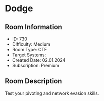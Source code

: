 ﻿# Dodge

## Room Information
- ID: 730
- Difficulty: Medium
- Room Type: CTF
- Target Systems: 
- Created Date: 02.01.2024
- Subscription: Premium

## Room Description
Test your pivoting and network evasion skills.
